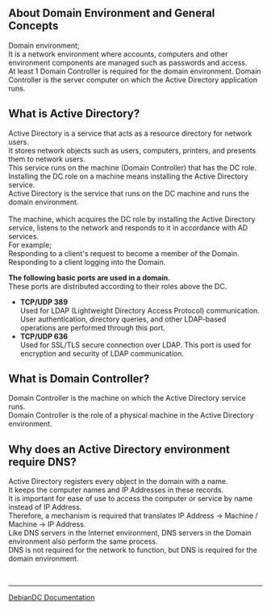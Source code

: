 ## About Domain Environment and General Concepts
Domain environment;<br>
It is a network environment where accounts, computers and other environment components are managed such as passwords and access.<br>
At least 1 Domain Controller is required for the domain environment. Domain Controller is the server computer on which the Active Directory application runs.<br>

## What is Active Directory?
Active Directory is a service that acts as a resource directory for network users.<br>
It stores network objects such as users, computers, printers, and presents them to network users.<br>
This service runs on the machine (Domain Controller) that has the DC role.<br>
Installing the DC role on a machine means installing the Active Directory service.<br>
Active Directory is the service that runs on the DC machine and runs the domain environment.<br>
<br>
The machine, which acquires the DC role by installing the Active Directory service, listens to the network and responds to it in accordance with AD services.<br>
For example;<br>
Responding to a client's request to become a member of the Domain.<br>
Responding to a client logging into the Domain. <br>

**The following basic ports are used in a domain.** <br>
These ports are distributed according to their roles above the DC. <br>

- **TCP/UDP 389** <br>
Used for LDAP (Lightweight Directory Access Protocol) communication. User authentication, directory queries, and other LDAP-based operations are performed through this port. <br>
- **TCP/UDP 636** <br>
Used for SSL/TLS secure connection over LDAP. This port is used for encryption and security of LDAP communication. <br>

## What is Domain Controller?
Domain Controller is the machine on which the Active Directory service runs.<br>
Domain Controller is the role of a physical machine in the Active Directory environment.<br>

## Why does an Active Directory environment require DNS?
Active Directory registers every object in the domain with a name.<br>
It keeps the computer names and IP Addresses in these records.<br>
It is important for ease of use to access the computer or service by name instead of IP Address.<br>
Therefore, a mechanism is required that translates IP Address -> Machine / Machine -> IP Address.<br>
Like DNS servers in the Internet environment, DNS servers in the Domain environment also perform the same process.<br>
DNS is not required for the network to function, but DNS is required for the domain environment.<br>

<br>

---
[DebianDC Documentation](https://github.com/eesmer/DebianDC/blob/master/docs/DebianDC-Docs.md)
